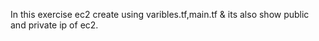 In this exercise ec2 create using varibles.tf,main.tf & its also show public and private ip of ec2.
